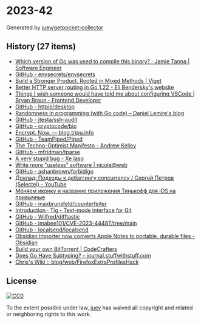 # 2023-42

Generated by [juev/getpocket-collector](https://github.com/juev/getpocket-collector)

## History (27 items)

- [Which version of Go was used to compile this binary? · Jamie Tanna | Software Engineer](https://www.jvt.me/posts/2023/10/14/go-compile-version/)
- [GitHub - envsecrets/envsecrets](https://github.com/envsecrets/envsecrets)
- [Build a Stronger Product, Rooted in Mixed Methods | Viget](https://www.viget.com/articles/build-a-stronger-product-rooted-in-mixed-methods/)
- [Better HTTP server routing in Go 1.22 - Eli Bendersky's website](https://eli.thegreenplace.net/2023/better-http-server-routing-in-go-122)
- [Things I wish someone would have told me about configuring VSCode | Bryan Braun - Frontend Developer](https://www.bryanbraun.com/2023/08/10/things-i-wish-someone-would-have-told-me-about-configuring-vscode/)
- [GitHub - httpie/desktop](https://github.com/httpie/desktop)
- [Randomness in programming (with Go code) – Daniel Lemire's blog](https://lemire.me/blog/2023/10/17/randomness-in-programming-with-go-code/)
- [GitHub - jtesta/ssh-audit](https://github.com/jtesta/ssh-audit)
- [GitHub - cryptocode/bio](https://github.com/cryptocode/bio)
- [Encrypt. Now. — blog.tripu.info](https://blog.tripu.info/encrypt/)
- [GitHub - TeamPiped/Piped](https://github.com/TeamPiped/Piped)
- [The Techno-Optimist Manifesto - Andrew Kelley](https://andrewkelley.me/post/the-techno-optimist-manifesto.html)
- [GitHub - mfridman/tparse](https://github.com/mfridman/tparse)
- [A very stupid bug - Xe Iaso](https://xeiaso.net/blog/stupid-bug/)
- [Write more "useless" software | nicole@web](https://www.ntietz.com/blog/write-more-useless-software/)
- [GitHub - ashanbrown/forbidigo](https://github.com/ashanbrown/forbidigo)
- [Доклад: Подходы к дебаггингу concurrency / Сергей Петров (Selectel) - YouTube](https://www.youtube.com/watch?v=4givzihQ9fg)
- [Меняем иконку и название приложения Тинькофф для iOS на привычные](https://kod.ru/docstorage-tinkoff-privychnaya-ikonka-i-nazvanie)
- [GitHub - maxbrunsfeld/counterfeiter](https://github.com/maxbrunsfeld/counterfeiter)
- [Introduction · Tig - Text-mode interface for Git](https://jonas.github.io/tig/)
- [GitHub - Wilfred/difftastic](https://github.com/Wilfred/difftastic)
- [GitHub - imabee101/CVE-2023-44487/tree/main](https://github.com/imabee101/CVE-2023-44487/tree/main)
- [GitHub - localsend/localsend](https://github.com/localsend/localsend)
- [Obsidian Importer now converts Apple Notes to portable, durable files - Obsidian](https://obsidian.md/blog/apple-notes-export/)
- [Build your own BitTorrent | CodeCrafters](https://app.codecrafters.io/courses/bittorrent/overview)
- [Does Go Have Subtyping?       – journal.stuffwithstuff.com](https://journal.stuffwithstuff.com/2023/10/19/does-go-have-subtyping/)
- [Chris's Wiki :: blog/web/FirefoxExtraProfilesHack](https://utcc.utoronto.ca/~cks/space/blog/web/FirefoxExtraProfilesHack)

## License

[![CC0](https://mirrors.creativecommons.org/presskit/buttons/88x31/svg/cc-zero.svg)](https://creativecommons.org/publicdomain/zero/1.0/)

To the extent possible under law, [juev](https://github.com/juev) has waived all copyright and related or neighboring rights to this work.
